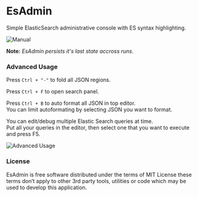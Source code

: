 EsAdmin
=======

Simple ElasticSearch administrative console with ES syntax highlighting.

![Manual](http://content.screencast.com/users/AlexYegoroff/folders/Jing/media/3ab884f2-9f2d-4ccc-8245-79c31746cfab/ES%20Admin%20How%20To%20instruton.png)

**Note:** *EsAdmin persists it's last state accross runs.*


### Advanced Usage
  
  Press `Ctrl + "-"` to fold all JSON regions. <br/>
  
  Press `Ctrl + F` to open search panel.<br/>
  
  Press `Ctrl + B` to auto format all JSON in top editor. <br/>
  You can limit autoformating by selecting JSON you want to format.
  
  You can edit/debug multiple Elastic Search queries at time.<br/>
  Put all your queries in the editor, then select one that you want to execute and press F5.
  <br/>
  
![Advanced Usage](http://content.screencast.com/users/AlexYegoroff/folders/Jing/media/3331be0e-9f13-4832-8241-5fb58101a686/EsAdmin%20advanced%20usage.png)

### License

  EsAdmin is free software distributed under the terms of MIT License these terms don’t apply to other 3rd party tools, utilities or code which may be used to develop this application.
